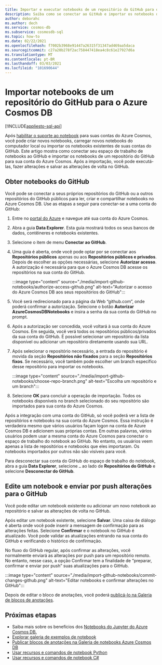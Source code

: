 ```yaml
---
title: Importar e executar notebooks de um repositório do GitHub para o Azure Cosmos DB
description: Saiba como se conectar ao GitHub e importar os notebooks de um repositório do GitHub para sua conta do Azure Cosmos. Após a importação, você pode executar, editar e salvar as alterações novamente no GitHub.
author: deborahc
ms.author: dech
ms.service: cosmos-db
ms.subservice: cosmosdb-sql
ms.topic: how-to
ms.date: 02/22/2021
ms.openlocfilehash: f7002b3968e91447a26315f31347ad469aa5daca
ms.sourcegitcommit: c27a20b278f2ac758447418ea4c8c61e27927d6a
ms.translationtype: MT
ms.contentlocale: pt-BR
ms.lasthandoff: 03/03/2021
ms.locfileid: "101690644"
---
```

# <a name="import-notebooks-from-a-github-repo-into-azure-cosmos-db"></a>Importar notebooks de um repositório do GitHub para o Azure Cosmos DB
[!INCLUDE[appliesto-sql-api](includes/appliesto-sql-api.md)]

Após [habilitar o suporte ao notebook](enable-notebooks.md) para suas contas do Azure Cosmos, você pode criar novos notebooks, carregar novos notebooks do computador local ou importar os notebooks existentes de suas contas do GitHub. Este artigo mostra como conectar seu espaço de trabalho de notebooks ao GitHub e importar os notebooks de um repositório do GitHub para sua conta do Azure Cosmos. Após a importação, você pode executá-las, fazer alterações e salvar as alterações de volta no GitHub.

## <a name="get-notebooks-from-github"></a>Obter notebooks do GitHub

Você pode se conectar a seus próprios repositórios do GitHub ou a outros repositórios do GitHub públicos para ler, criar e compartilhar notebooks no Azure Cosmos DB. Use as etapas a seguir para conectar-se a uma conta do GitHub:

1. Entre no [portal do Azure](https://portal.azure.com/) e navegue até sua conta do Azure Cosmos.

1. Abra a guia **Data Explorer**. Esta guia mostrará todos os seus bancos de dados, contêineres e notebooks existentes.

1. Selecione o item de menu **Conectar ao GitHub**.

1. Uma guia é aberta, onde você pode optar por se conectar aos **Repositórios públicos** apenas ou aos **Repositórios públicos e privados**.  Depois de escolher as opções necessárias, selecione **Autorizar acesso**. A autorização é necessária para que o Azure Cosmos DB acesse os repositórios na sua conta do GitHub.

   :::image type="content" source="./media/import-github-notebooks/authorize-access-github.png" alt-text="Autorizar o acesso do Azure Cosmos DB aos seus repositórios do GitHub":::

1. Você será redirecionado para a página da Web “github.com”, onde poderá confirmar a autorização. Selecione o botão **Autorizar AzureCosmosDBNotebooks** e insira a senha da sua conta do GitHub no prompt.

1. Após a autorização ser concedida, você voltará à sua conta do Azure Cosmos. Em seguida, você verá todos os repositórios públicos/privados da sua conta do GitHub. É possível selecionar um repositório da lista disponível ou adicionar um repositório diretamente usando sua URL.

1. Após selecionar o repositório necessário, a entrada do repositório é movida da seção **Repositórios não fixados**  para a seção **Repositórios fixos**. Se necessário, você também pode escolher um branch específico desse repositório para importar os notebooks.

   :::image type="content" source="./media/import-github-notebooks/choose-repo-branch.png" alt-text="Escolha um repositório e um branch":::

1. Selecione **OK** para concluir a operação de importação. Todos os notebooks disponíveis no branch selecionado do seu repositório são importados para sua conta do Azure Cosmos.

Após a integração com uma conta do GitHub, só você poderá ver a lista de repositórios e notebooks na sua conta do Azure Cosmos. Essa instrução é verdadeira mesmo que vários usuários façam logon na conta de Azure Cosmos DB e adicionem suas próprias contas. Em outras palavras, vários usuários podem usar a mesma conta do Azure Cosmos para conectar o espaço de trabalho do notebook ao GitHub. No entanto, os usuários veem apenas a lista de repositórios e notebooks que eles importaram. Os notebooks importados por outros não são visíveis para você.

Para desconectar sua conta do GitHub do espaço de trabalho do notebook, abra a guia **Data Explorer**, selecione `…` ao lado de **Repositórios do GitHub** e selecione **Desconectar do GitHub**.

## <a name="edit-a-notebook-and-push-changes-to-github"></a>Edite um notebook e enviar por push alterações para o GitHub

Você pode editar um notebook existente ou adicionar um novo notebook ao repositório e salvar as alterações de volta no GitHub.

Após editar um notebook existente, selecione **Salvar**. Uma caixa de diálogo é aberta onde você pode inserir a mensagem de confirmação para as alterações feitas. Selecione **Confirmar** e o notebook no GitHub é atualizado. Você pode validar as atualizações entrando na sua conta do GitHub e verificando o histórico de confirmação.

No fluxo do GitHub regular, após confirmar as alterações, você normalmente enviará as alterações por push para um repositório remoto. No entanto, nesse caso, a opção Confirmar tem a finalidade de “preparar, confirmar e enviar por push” suas atualizações para o GitHub.

:::image type="content" source="./media/import-github-notebooks/commit-changes-github.png" alt-text="Editar notebooks e confirmar alterações no GitHub":::

Depois de editar o bloco de anotações, você poderá [publicá-lo na Galeria de blocos de anotações](publish-notebook-gallery.md). 

## <a name="next-steps"></a>Próximas etapas

* Saiba mais sobre os benefícios dos [Notebooks do Jupyter do Azure Cosmos DB.](cosmosdb-jupyter-notebooks.md)
* [Explorar galeria de exemplos de notebook](https://cosmos.azure.com/gallery.html)
* [Publicar blocos de anotações na Galeria de notebooks Azure Cosmos DB](publish-notebook-gallery.md)
* [Usar recursos e comandos de notebook Python](use-python-notebook-features-and-commands.md)
* [Usar recursos e comandos de notebook C#](use-csharp-notebook-features-and-commands.md)
